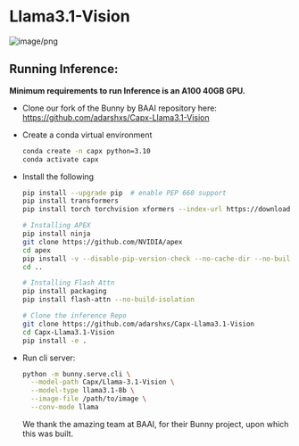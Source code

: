 # Llama3.1-Vision

![image/png](https://cdn-uploads.huggingface.co/production/uploads/644bf6ef778ecbfb977e8e84/3D-oR8GazhHTaA-kVLNDk.png)


## Running Inference:
**Minimum requirements to run Inference is an A100 40GB GPU.**

- Clone our fork of the Bunny by BAAI repository here: https://github.com/adarshxs/Capx-Llama3.1-Vision
- Create a conda virtual environment
  ```bash
  conda create -n capx python=3.10
  conda activate capx
  ```
- Install the following
  ```bash
  pip install --upgrade pip  # enable PEP 660 support
  pip install transformers
  pip install torch torchvision xformers --index-url https://download.pytorch.org/whl/cu118

  # Installing APEX
  pip install ninja
  git clone https://github.com/NVIDIA/apex
  cd apex
  pip install -v --disable-pip-version-check --no-cache-dir --no-build-isolation --global-option="--cpp_ext" --global-option="--cuda_ext" ./
  cd ..

  # Installing Flash Attn
  pip install packaging
  pip install flash-attn --no-build-isolation
  
  # Clone the inference Repo
  git clone https://github.com/adarshxs/Capx-Llama3.1-Vision
  cd Capx-Llama3.1-Vision
  pip install -e .
  ```
- Run cli server:
  ```bash
  python -m bunny.serve.cli \
	--model-path Capx/Llama-3.1-Vision \
	--model-type llama3.1-8b \
	--image-file /path/to/image \
	--conv-mode llama
  ```


  We thank the amazing team at BAAI, for their Bunny project, upon which this was built.
